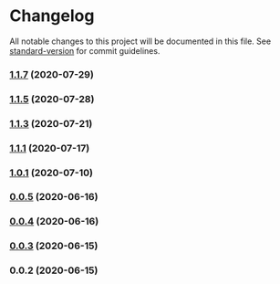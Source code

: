 # Changelog

All notable changes to this project will be documented in this file. See [standard-version](https://github.com/conventional-changelog/standard-version) for commit guidelines.

### [1.1.7](http://github.com///compare/v1.1.5...v1.1.7) (2020-07-29)

### [1.1.5](http://github.com///compare/v1.1.3...v1.1.5) (2020-07-28)

### [1.1.3](http://github.com///compare/v1.1.1...v1.1.3) (2020-07-21)

### [1.1.1](http://github.com///compare/v1.0.1...v1.1.1) (2020-07-17)

### [1.0.1](http://github.com///compare/v2.0.34...v1.0.1) (2020-07-10)

### [0.0.5](http://github.com///compare/v0.0.4...v0.0.5) (2020-06-16)

### [0.0.4](http://github.com///compare/v0.0.3...v0.0.4) (2020-06-16)

### [0.0.3](http://github.com///compare/v0.0.2...v0.0.3) (2020-06-15)

### 0.0.2 (2020-06-15)
